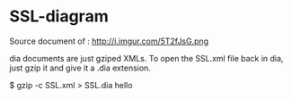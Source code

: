 # SSL-diagram

Source document of : http://i.imgur.com/5T2fJsG.png

dia documents are just gziped XMLs. To open the SSL.xml file back in dia, just gzip it and give it a .dia extension.

$ gzip -c SSL.xml > SSL.dia
hello
